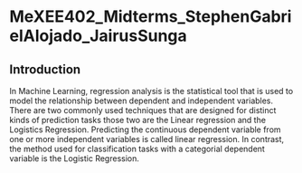 # MeXEE402_Midterms_StephenGabrielAlojado_JairusSunga

## Introduction

In Machine Learning, regression analysis is the statistical tool that is used to model the relationship between dependent and independent variables. There are two commonly used techniques that are  designed for distinct kinds of prediction tasks those two are the Linear regression and the Logistics Regression. Predicting the continuous dependent variable from one or more independent variables is called linear regression. In contrast, the method used for classification tasks with a categorial dependent variable is the Logistic Regression.
